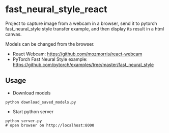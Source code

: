 # fast_neural_style_react

Project to capture image from a webcam in a browser, send it to pytorch fast_neural_style style transfer example, and then display its result in a html canvas.

Models can be changed from the browser.

* React Webcam: https://github.com/mozmorris/react-webcam
* PyTorch Fast Neural Style example: https://github.com/pytorch/examples/tree/master/fast_neural_style

## Usage

* Download models

```
python download_saved_models.py
```

* Start python server


```
python server.py
# open browser on http://localhost:8000
```
